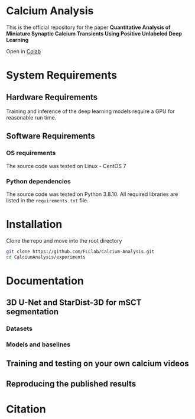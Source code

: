 # Calcium Analysis

This is the official repository for the paper **Quantitative Analysis of Miniature Synaptic Calcium Transients Using Positive Unlabeled Deep Learning**  

Open in [Colab]()


# System Requirements

## Hardware Requirements
Training and inference of the deep learning models require a GPU for reasonable run time. 

## Software Requirements
### OS requirements 
The source code was tested on Linux - CentOS 7
### Python dependencies 
The source code was tested on Python 3.8.10. All required libraries are listed in the `requirements.txt` file.

# Installation
Clone the repo and move into the root directory

```bash
git clone https://github.com/FLClab/Calcium-Analysis.git
cd CalciumAnalysis/experiments
```

# Documentation
## 3D U-Net and StarDist-3D for mSCT segmentation
### Datasets
### Models and baselines

## Training and testing on your own calcium videos

## Reproducing the published results

# Citation
